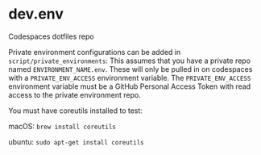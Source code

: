 # dev.env

Codespaces dotfiles repo

Private environment configurations can be added in `script/private_environments`:
This assumes that you have a private repo named `ENVIRONMENT_NAME.env`. These will only be pulled in on codespaces with a `PRIVATE_ENV_ACCESS` environment variable. The `PRIVATE_ENV_ACCESS` environment variable must be a GitHub Personal Access Token with read access to the private environment repo.

You must have coreutils installed to test:

macOS: `brew install coreutils`

ubuntu: `sudo apt-get install coreutils`
